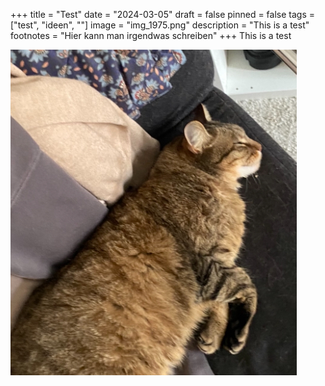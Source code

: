 +++
title = "Test"
date = "2024-03-05"
draft = false
pinned = false
tags = ["test", "ideen", ""]
image = "img_1975.png"
description = "This is a test"
footnotes = "Hier kann man irgendwas schreiben"
+++
This is a test

![](img_1976.png "My cat")